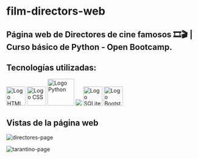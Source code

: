 # film-directors-web
## Página web de Directores de cine famosos 🎞🎬 | Curso básico de Python - Open Bootcamp.

## Tecnologías utilizadas:
<img src="https://user-images.githubusercontent.com/93367648/224448140-a4a3c7d0-5c3c-44e2-ad08-7f7bdadb8b8c.svg" width="50" alt="Logo HTML"> <img src="https://user-images.githubusercontent.com/93367648/224448165-a6c1dfc9-351c-42a1-9ab2-0ab9c3f5f1e5.svg" width="50" alt="Logo CSS">
<img src="https://user-images.githubusercontent.com/93367648/224448303-76c1e717-5e15-4933-9bc5-2845730af4f4.svg" width="70" alt="Logo Python">
<img src="https://img.icons8.com/color/48/null/django.png">
<img src="https://user-images.githubusercontent.com/93367648/224451839-bfcab1e8-98e7-4b95-ace6-420b799747aa.svg" width="50" alt="Logo SQLite">
<img src="https://user-images.githubusercontent.com/93367648/224451878-a68a1aa7-5d12-46bb-bf3f-c3364294ddb0.svg" width="50" alt="Logo Bootstrap">

## Vistas de la página web
![directores-page](https://user-images.githubusercontent.com/93367648/224457233-82f93459-214e-4589-9359-879f21967940.png)

![tarantino-page](https://user-images.githubusercontent.com/93367648/224457228-26baa3f2-651d-4599-b9fc-bef59d2765e0.png)
